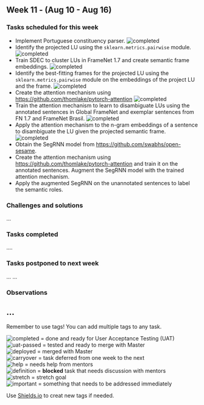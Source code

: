 ## Week 11 - (Aug 10 - Aug 16) 

### Tasks scheduled for this week

- Implement Portuguese constituency parser. ![completed](https://img.shields.io/static/v1?label=&message=completed&color=green)
- Identify the projected LU using the `sklearn.metrics.pairwise` module. ![completed](https://img.shields.io/static/v1?label=&message=completed&color=green)
- Train SDEC to cluster LUs in FrameNet 1.7 and create semantic frame embeddings. ![completed](https://img.shields.io/static/v1?label=&message=completed&color=green)
- Identify the best-fitting frames for the projected LU using the `sklearn.metrics.pairwise` module on the embeddings of the project LU and the frame. ![completed](https://img.shields.io/static/v1?label=&message=completed&color=green)
- Create the attention mechanism using https://github.com/thomlake/pytorch-attention ![completed](https://img.shields.io/static/v1?label=&message=completed&color=green)
- Train the attention mechanism to learn to disambiguate LUs using the annotated sentences in Global FrameNet and exemplar sentences from FN 1.7 and FrameNet Brasil. ![completed](https://img.shields.io/static/v1?label=&message=completed&color=green)
- Apply the attention mechanism to the n-gram embeddings of a sentence to disambiguate the LU given the projected semantic frame. ![completed](https://img.shields.io/static/v1?label=&message=completed&color=green)
- Obtain the SegRNN model from https://github.com/swabhs/open-sesame. 
- Create the attention mechanism using https://github.com/thomlake/pytorch-attention and train it on the annotated sentences. Augment the SegRNN model with the trained attention mechanism.
- Apply the augmented SegRNN on the unannotated sentences to label the semantic roles.


### Challenges and solutions

...


### Tasks completed

....

### Tasks postponed to next week

...
...

### Observations

...
---
Remember to use tags! You can add multiple tags to any task.

![completed](https://img.shields.io/static/v1?label=&message=completed&color=green) = done and ready for User Acceptance Testing (UAT)<br>
![uat-passed](https://img.shields.io/static/v1?label=UAT&message=passed&color=success) = tested and ready to merge with Master<br>
![deployed](https://img.shields.io/static/v1?label=&message=deployed&color=success) = merged with Master<br>
![carryover](https://img.shields.io/static/v1?label=&message=carryover&color=yellow) = task deferred from one week to the next<br>
![help](https://img.shields.io/static/v1?label=&message=need_help&color=blue) = needs help from mentors<br>
![definition](https://img.shields.io/static/v1?label=&message=needs_definition&color=orange) = **blocked** task that needs discussion with mentors<br>
![stretch](https://img.shields.io/static/v1?label=&message=stretch&color=orange) = stretch goal <br>
![important](https://img.shields.io/static/v1?label=&message=important&color=red) = something that needs to be addressed immediately<br>


Use [Shields.io](https://shields.io) to creat new tags if needed.


